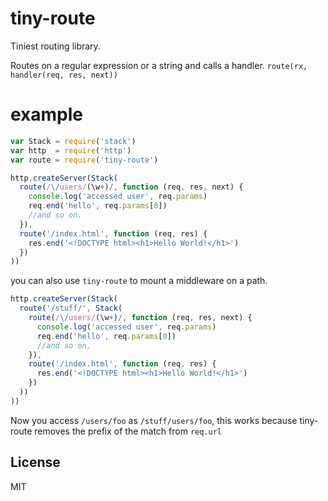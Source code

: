 # tiny-route

Tiniest routing library.

Routes on a regular expression or a string and calls a handler.
`route(rx, handler(req, res, next))`

# example

``` js
var Stack = require('stack')
var http  = require('http')
var route = require('tiny-route')

http.createServer(Stack(
  route(/\/users/(\w+)/, function (req, res, next) {
    console.log('accessed user', req.params)
    req.end('hello', req.params[0])
    //and so on.
  }),
  route('/index.html', function (req, res) {
    res.end('<!DOCTYPE html><h1>Hello World!</h1>')
  })
))
```

you can also use `tiny-route` to mount a middleware on a path.

``` js
http.createServer(Stack(
  route('/stuff/', Stack(
    route(/\/users/(\w+)/, function (req, res, next) {
      console.log('accessed user', req.params)
      req.end('hello', req.params[0])
      //and so on.
    }),
    route('/index.html', function (req, res) {
      res.end('<!DOCTYPE html><h1>Hello World!</h1>')
    })
  ))
))
```

Now you access `/users/foo` as `/stuff/users/foo`,
this works because tiny-route removes the prefix of the match from `req.url`

## License

MIT
